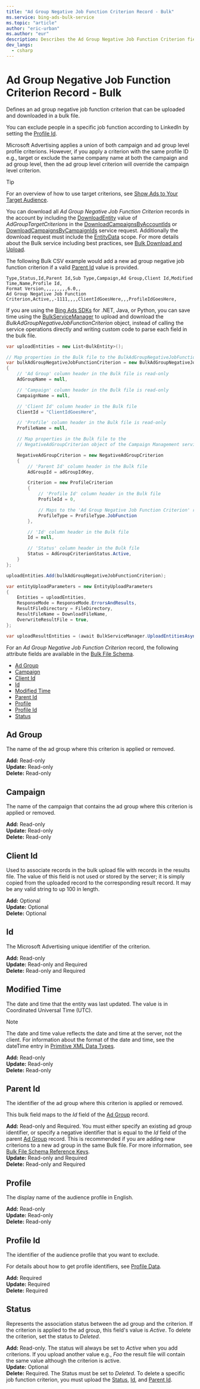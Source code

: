 ```yaml
---
title: "Ad Group Negative Job Function Criterion Record - Bulk"
ms.service: bing-ads-bulk-service
ms.topic: "article"
author: "eric-urban"
ms.author: "eur"
description: Describes the Ad Group Negative Job Function Criterion fields in a Bulk file.
dev_langs:
  - csharp
---
```

# Ad Group Negative Job Function Criterion Record - Bulk
Defines an ad group negative job function criterion that can be uploaded and downloaded in a bulk file. 

You can exclude people in a specific job function according to LinkedIn by setting the [Profile Id](#profileid). 

Microsoft Advertising applies a union of both campaign and ad group level profile criterions. However, if you apply a criterion with the same profile ID e.g., target or exclude the same company name at both the campaign and ad group level, then the ad group level criterion will override the campaign level criterion. 

> [!TIP]
> For an overview of how to use target criterions, see [Show Ads to Your Target Audience](../guides/show-ads-target-audience.md).

You can download all *Ad Group Negative Job Function Criterion* records in the account by including the [DownloadEntity](downloadentity.md) value of *AdGroupTargetCriterions* in the [DownloadCampaignsByAccountIds](downloadcampaignsbyaccountids.md) or [DownloadCampaignsByCampaignIds](downloadcampaignsbycampaignids.md) service request. Additionally the download request must include the [EntityData](datascope.md#entitydata) scope. For more details about the Bulk service including best practices, see [Bulk Download and Upload](../guides/bulk-download-upload.md).

The following Bulk CSV example would add a new ad group negative job function criterion if a valid [Parent Id](#parentid) value is provided. 

```csv
Type,Status,Id,Parent Id,Sub Type,Campaign,Ad Group,Client Id,Modified Time,Name,Profile Id,
Format Version,,,,,,,,,6.0,,
Ad Group Negative Job Function Criterion,Active,,-1111,,,,ClientIdGoesHere,,,ProfileIdGoesHere,
```

If you are using the [Bing Ads SDKs](../guides/client-libraries.md) for .NET, Java, or Python, you can save time using the [BulkServiceManager](../guides/sdk-bulk-service-manager.md) to upload and download the *BulkAdGroupNegativeJobFunctionCriterion* object, instead of calling the service operations directly and writing custom code to parse each field in the bulk file. 

```csharp
var uploadEntities = new List<BulkEntity>();

// Map properties in the Bulk file to the BulkAdGroupNegativeJobFunctionCriterion
var bulkAdGroupNegativeJobFunctionCriterion = new BulkAdGroupNegativeJobFunctionCriterion
{
    // 'Ad Group' column header in the Bulk file is read-only
    AdGroupName = null,

    // 'Campaign' column header in the Bulk file is read-only
    CampaignName = null,

    // 'Client Id' column header in the Bulk file
    ClientId = "ClientIdGoesHere",

    // 'Profile' column header in the Bulk file is read-only
    ProfileName = null,

    // Map properties in the Bulk file to the 
    // NegativeAdGroupCriterion object of the Campaign Management service.

    NegativeAdGroupCriterion = new NegativeAdGroupCriterion
    {
        // 'Parent Id' column header in the Bulk file
        AdGroupId = adGroupIdKey,

        Criterion = new ProfileCriterion
        {
            // 'Profile Id' column header in the Bulk file
            ProfileId = 0,

            // Maps to the 'Ad Group Negative Job Function Criterion' record name in the Bulk file
            ProfileType = ProfileType.JobFunction
        },

        // 'Id' column header in the Bulk file
        Id = null,

        // 'Status' column header in the Bulk file
        Status = AdGroupCriterionStatus.Active,
    }
};

uploadEntities.Add(bulkAdGroupNegativeJobFunctionCriterion);

var entityUploadParameters = new EntityUploadParameters
{
    Entities = uploadEntities,
    ResponseMode = ResponseMode.ErrorsAndResults,
    ResultFileDirectory = FileDirectory,
    ResultFileName = DownloadFileName,
    OverwriteResultFile = true,
};

var uploadResultEntities = (await BulkServiceManager.UploadEntitiesAsync(entityUploadParameters)).ToList();
```

For an *Ad Group Negative Job Function Criterion* record, the following attribute fields are available in the [Bulk File Schema](bulk-file-schema.md). 

- [Ad Group](#adgroup)
- [Campaign](#campaign)
- [Client Id](#clientid)
- [Id](#id)
- [Modified Time](#modifiedtime)
- [Parent Id](#parentid)
- [Profile](#profile)
- [Profile Id](#profileid)
- [Status](#status)

## <a name="adgroup"></a>Ad Group
The name of the ad group where this criterion is applied or removed.  

**Add:** Read-only  
**Update:** Read-only  
**Delete:** Read-only  

## <a name="campaign"></a>Campaign
The name of the campaign that contains the ad group where this criterion is applied or removed.

**Add:** Read-only  
**Update:** Read-only  
**Delete:** Read-only  

## <a name="clientid"></a>Client Id
Used to associate records in the bulk upload file with records in the results file. The value of this field is not used or stored by the server; it is simply copied from the uploaded record to the corresponding result record. It may be any valid string to up 100 in length.

**Add:** Optional  
**Update:** Optional    
**Delete:** Optional  

## <a name="id"></a>Id
The Microsoft Advertising unique identifier of the criterion.

**Add:** Read-only  
**Update:** Read-only and Required  
**Delete:** Read-only and Required  

## <a name="modifiedtime"></a>Modified Time
The date and time that the entity was last updated. The value is in Coordinated Universal Time (UTC).

> [!NOTE]
> The date and time value reflects the date and time at the server, not the client. For information about the format of the date and time, see the dateTime entry in [Primitive XML Data Types](https://go.microsoft.com/fwlink/?linkid=859198).

**Add:** Read-only  
**Update:** Read-only  
**Delete:** Read-only  

## <a name="parentid"></a>Parent Id
The identifier of the ad group where this criterion is applied or removed.
	
This bulk field maps to the *Id* field of the [Ad Group](ad-group.md) record. 

**Add:** Read-only and Required. You must either specify an existing ad group identifier, or specify a negative identifier that is equal to the *Id* field of the parent [Ad Group](ad-group.md) record. This is recommended if you are adding new criterions to a new ad group in the same Bulk file. For more information, see [Bulk File Schema Reference Keys](../bulk-service/bulk-file-schema.md#referencekeys).  
**Update:** Read-only and Required  
**Delete:** Read-only and Required  

## <a name="profile"></a>Profile
The display name of the audience profile in English. 

**Add:** Read-only  
**Update:** Read-only  
**Delete:** Read-only  

## <a name="profileid"></a>Profile Id
The identifier of the audience profile that you want to exclude. 

For details about how to get profile identifiers, see [Profile Data](../guides/profile-data-files.md).

**Add:** Required  
**Update:** Required  
**Delete:** Required  

## <a name="status"></a>Status
Represents the association status between the ad group and the criterion. If the criterion is applied to the ad group, this field's value is *Active*. To delete the criterion, set the status to *Deleted*.

**Add:** Read-only. The status will always be set to *Active* when you add criterions. If you upload another value e.g., *Foo* the result file will contain the same value although the criterion is active.  
**Update:** Optional  
**Delete:** Required. The Status must be set to *Deleted*. To delete a specific job function criterion, you must upload the [Status](#status), [Id](#id), and [Parent Id](#parentid).

